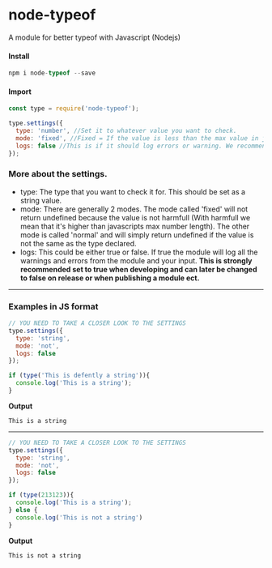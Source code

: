 # node-typeof
A module for better typeof with Javascript (Nodejs)

#### Install
```js
npm i node-typeof --save
```

#### Import
```js
const type = require('node-typeof');

type.settings({
  type: 'number', //Set it to whatever value you want to check.
  mode: 'fixed', //Fixed = If the value is less than the max value in javascript it's still going to return the value instead of undefined, Normal = It will not change anything and will simply return undefined even though the value could be fixed
  logs: false //This is if it should log errors or warning. We recommend to have this set to true when developing and false when finished projects or modules.
});
```
### More about the settings.
- type: The type that you want to check it for. This should be set as a string value.
- mode: There are generally 2 modes. The mode called 'fixed' will not return undefined because the value is not harmfull (With harmfull we mean that it's higher than javascripts max number length). The other mode is called 'normal' and will simply return undefined if the value is not the same as the type declared.
- logs: This could be either true or false. If true the module will log all the warnings and errors from the module and your input. **This is strongly recommended set to true when developing and can later be changed to false on release or when publishing a module ect.**
---
### Examples in JS format
```js
// YOU NEED TO TAKE A CLOSER LOOK TO THE SETTINGS
type.settings({
  type: 'string',
  mode: 'not',
  logs: false
});

if (type('This is defently a string')){
  console.log('This is a string');
}
```
**Output**
```
This is a string
```
---
```js
// YOU NEED TO TAKE A CLOSER LOOK TO THE SETTINGS
type.settings({
  type: 'string',
  mode: 'not',
  logs: false
});

if (type(213123)){
  console.log('This is a string');
} else {
  console.log('This is not a string')
}
```
**Output**
```
This is not a string
```
